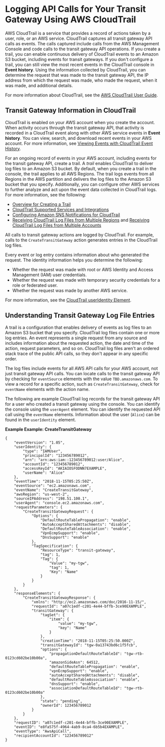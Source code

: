 # Logging API Calls for Your Transit Gateway Using AWS CloudTrail<a name="transit-gateway-cloudtrail-logs"></a>

AWS CloudTrail is a service that provides a record of actions taken by a user, role, or an AWS service\. CloudTrail captures all transit gateway API calls as events\. The calls captured include calls from the AWS Management Console and code calls to the transit gateway API operations\. If you create a trail, you can enable continuous delivery of CloudTrail events to an Amazon S3 bucket, including events for transit gateways\. If you don't configure a trail, you can still view the most recent events in the CloudTrail console in **Event history**\. Using the information collected by CloudTrail, you can determine the request that was made to the transit gateway API, the IP address from which the request was made, who made the request, when it was made, and additional details\.

For more information about CloudTrail, see the [AWS CloudTrail User Guide](https://docs.aws.amazon.com/awscloudtrail/latest/userguide/)\.

## Transit Gateway Information in CloudTrail<a name="tgw-info-in-cloudtrail"></a>

CloudTrail is enabled on your AWS account when you create the account\. When activity occurs through the transit gateway API, that activity is recorded in a CloudTrail event along with other AWS service events in **Event history**\. You can view, search, and download recent events in your AWS account\. For more information, see [Viewing Events with CloudTrail Event History](https://docs.aws.amazon.com/awscloudtrail/latest/userguide/view-cloudtrail-events.html)\.

For an ongoing record of events in your AWS account, including events for the transit gateway API, create a trail\. A *trail* enables CloudTrail to deliver log files to an Amazon S3 bucket\. By default, when you create a trail in the console, the trail applies to all AWS Regions\. The trail logs events from all Regions in the AWS partition and delivers the log files to the Amazon S3 bucket that you specify\. Additionally, you can configure other AWS services to further analyze and act upon the event data collected in CloudTrail logs\. For more information, see the following:
+ [Overview for Creating a Trail](https://docs.aws.amazon.com/awscloudtrail/latest/userguide/cloudtrail-create-and-update-a-trail.html)
+ [CloudTrail Supported Services and Integrations](https://docs.aws.amazon.com/awscloudtrail/latest/userguide/cloudtrail-aws-service-specific-topics.html#cloudtrail-aws-service-specific-topics-integrations)
+ [Configuring Amazon SNS Notifications for CloudTrail](https://docs.aws.amazon.com/awscloudtrail/latest/userguide/getting_notifications_top_level.html)
+ [Receiving CloudTrail Log Files from Multiple Regions](https://docs.aws.amazon.com/awscloudtrail/latest/userguide/receive-cloudtrail-log-files-from-multiple-regions.html) and [Receiving CloudTrail Log Files from Multiple Accounts](https://docs.aws.amazon.com/awscloudtrail/latest/userguide/cloudtrail-receive-logs-from-multiple-accounts.html)

All calls to transit gateway actions are logged by CloudTrail\. For example, calls to the `CreateTransitGateway` action generates entries in the CloudTrail log files\.

Every event or log entry contains information about who generated the request\. The identity information helps you determine the following: 
+ Whether the request was made with root or AWS Identity and Access Management \(IAM\) user credentials\.
+ Whether the request was made with temporary security credentials for a role or federated user\.
+ Whether the request was made by another AWS service\.

For more information, see the [CloudTrail userIdentity Element](https://docs.aws.amazon.com/awscloudtrail/latest/userguide/cloudtrail-event-reference-user-identity.html)\.

## Understanding Transit Gateway Log File Entries<a name="understanding-tgw-entries"></a>

A trail is a configuration that enables delivery of events as log files to an Amazon S3 bucket that you specify\. CloudTrail log files contain one or more log entries\. An event represents a single request from any source and includes information about the requested action, the date and time of the action, request parameters, and so on\. CloudTrail log files aren't an ordered stack trace of the public API calls, so they don't appear in any specific order\.

The log files include events for all AWS API calls for your AWS account, not just transit gateway API calls\. You can locate calls to the transit gateway API by checking for `eventSource` elements with the value `TBD.amazonaws.com`\. To view a record for a specific action, such as `CreateTransitGateway`, check for `eventName` elements with the action name\.

The following are example CloudTrail log records for the transit gateway API for a user who created a transit gateway using the console\. You can identify the console using the `userAgent` element\. You can identify the requested API call using the `eventName` elements\. Information about the user \(`Alice`\) can be found in the `userIdentity` element\.

**Example Example: CreateTransitGateway**  

```
{
    "eventVersion": "1.05",
    "userIdentity": { 
        "type": "IAMUser",
        "principalId": "123456789012",
        "arn": "arn:aws:iam::123456789012:user/Alice",
        "accountId": "123456789012",
        "accessKeyId": "AKIAIOSFODNN7EXAMPLE",
        "userName": "Alice"
    },
    "eventTime": "2018-11-15T05:25:50Z",
    "eventSource": "ec2.amazonaws.com",
    "eventName": "CreateTransitGateway",
    "awsRegion": "us-west-2",
    "sourceIPAddress": "198.51.100.1",
    "userAgent": "console.ec2.amazonaws.com",
    "requestParameters": {
        "CreateTransitGatewayRequest": {
            "Options": {
                "DefaultRouteTablePropagation": "enable",
                "AutoAcceptSharedAttachments": "disable",
                "DefaultRouteTableAssociation": "enable",
                "VpnEcmpSupport": "enable",
                "DnsSupport": "enable"
            },
            "TagSpecification": {
                "ResourceType": "transit-gateway",
                "tag": 1,
                "Tag": {
                    "Value": "my-tgw",
                    "tag": 1,
                    "Key": "Name"
                }
            }
        }
    },
    "responseElements": {
        "CreateTransitGatewayResponse": {
            "xmlns": "http://ec2.amazonaws.com/doc/2016-11-15/",
            "requestId": "a07c1edf-c201-4e44-bffb-3ce90EXAMPLE",
            "transitGateway": {
                "tagSet": {
                    "item": {
                        "value": "my-tgw",
                        "key": "Name"
                    }
                },
                "creationTime": "2018-11-15T05:25:50.000Z",
                "transitGatewayId": "tgw-0a13743bd6c1f5fcb",
                "options": {
                    "propagationDefaultRouteTableId": "tgw-rtb-0123cd602be10b00a",
                    "amazonSideAsn": 64512,
                    "defaultRouteTablePropagation": "enable",
                    "vpnEcmpSupport": "enable",
                    "autoAcceptSharedAttachments": "disable",
                    "defaultRouteTableAssociation": "enable",
                    "dnsSupport": "enable",
                    "associationDefaultRouteTableId": "tgw-rtb-0123cd602be10b00a"
                },
                "state": "pending",
                "ownerId": 123456789012
            }
        }
    },
    "requestID": "a07c1edf-c201-4e44-bffb-3ce90EXAMPLE",
    "eventID": "e8fa575f-4964-4ab9-8ca4-6b5b4EXAMPLE",
    "eventType": "AwsApiCall",
    "recipientAccountId": "123456789012"
}
```